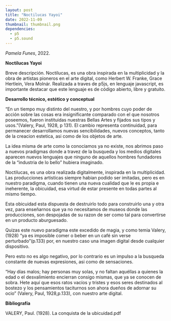 ```yaml
---
layout: post
title: "Noctilucas Yayoi"
date: 2022-11-09
thumbnail: thumbnail.png
dependencies:
  - p5
  - p5.sound
---
```


<div id="div-sketch">
  <script type="text/javascript" src="sketch.js"></script>
</div>

_Pamela Funes_, 2022.

**Noctilucas Yayoi**

Breve descripción.
Noctilucas, es una obra inspirada en la multiplicidad y la obra de artistas pioneros en el arte digital, como Herbert W. Franke, Grace Hertlein, Vera Molnár. 
Realizada a traves de p5js, en lenguaje javascript, es importante destacar que este lenguaje  es de código abierto, libre y gratuito.

**Desarrollo técnico, estético y conceptual**

“En un tiempo muy distinto del nuestro, y por hombres cuyo poder de acción sobre las cosas era insignificante comparado con el que nosotros poseemos,
 fueron instituidas nuestras Bellas Artes y fijados sus tipos y usos.”(Valery, Paul, 1928, p 131).
 El cambio representa continuidad, para permanecer desarrollamos nuevas sencibilidades, nuevos conceptos, tanto de la creacion estetica, asi como de los objetos de arte.

La idea misma de arte como la conociamos ya no existe, nos abrimos paso a nuevos pradigmas donde a travez de la busqueda y los medios digitales aparecen nuevos lenguajes que ninguno de aquellos 
hombres fundadores de la “industria de lo bello” hubiera imaginado.

Noctilucas, es una obra realizada digitalmente, inspirada en la multiplicidad. 
Las producciones artisticas siempre habian podido ser imitadas,  pero es en nuestro paradigma, cuando tienen una nueva cualidad que le es propia e ineherente, la obicuidad, esa virtud de estar presente en todas partes al mismo tiempo.

Esta obicuidad esta dispuesta de destruirlo todo para construirlo una y otra vez, para enseñarnos que ya no necesitamos de museos donde las producciones, son despojadas de su razon de ser como tal para convertirse en un producto aburguesado.

Quizas este nuevo paradigma este excedido de magia, y como temia Valery,(1928) “ya es imposible comer o beber en un café sin verse perturbado”(p.133) por, en nuestro caso una imagen digital desde cualquier dispositivo.

Pero esto no es algo negativo, por lo contrario es un impulso a la busqueda constante de nuevas expresiones, asi como de sensaciones.

“Hay días malos; hay personas muy solas, y no faltan aquéllas a quienes la edad o el desvalimiento encierran consigo mismas, que ya se conocen de sobra. Hete aquí que esos ratos vacíos y tristes y esos seres destinados al bostezo y los pensamientos taciturnos son ahora dueños de adornar su ocio” (Valery, Paul, 1928,p.133), con nuestro arte digital.


**Bibliografía**


VALERY, Paul. (1928). La conquista de la ubicuidad.pdf
